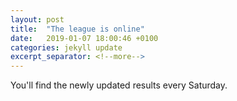 ```yaml
---
layout: post
title:  "The league is online"
date:   2019-01-07 18:00:46 +0100
categories: jekyll update
excerpt_separator: <!--more-->
---
```

You'll find the newly updated results every Saturday.

<!--more-->
